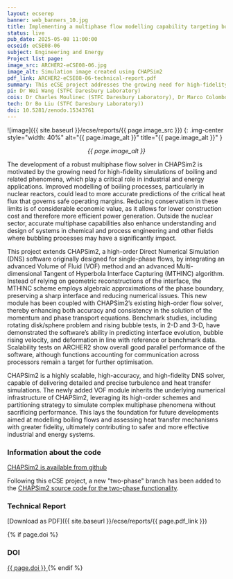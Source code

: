 ```yaml
---
layout: ecserep
banner: web_banners_10.jpg
title: Implementing a multiphase flow modelling capability targeting boiling in the high-fidelity software CHAPSim2  
status: live
pub_date: 2025-05-08 11:00:00
ecseid: eCSE08-06
subject: Engineering and Energy
Project list page:
image_src: ARCHER2-eCSE08-06.jpg
image_alt: Simulation image created using CHAPSim2 
pdf_link: ARCHER2-eCSE08-06-technical-report.pdf
summary: This eCSE project addresses the growing need for high-fidelity simulations of boiling and related multiphase phenomena, which are essential in energy, chemical, and industrial processes. In nuclear reactors, for example, better modelling of boiling can lead to more accurate predictions of critical heat flux, improving safety margins while reducing overly conservative design constraints. This has the potential to lower construction costs and enhance power generation efficiency. Beyond the nuclear sector, understanding bubbly and boiling flows is also important for designing effective systems in chemical and process engineering. As part of this project, a new multiphase model was implemented in CHAPSim2, a direct numerical simulation tool designed for high-accuracy, high-fidelity analysis of turbulence and heat transfer in non-conventional fluids. This new model enables the software to tackle a wider range of scientific and engineering challenges. It will benefit both academic researchers and industrial engineers, providing them with an accurate, robust, and scalable framework for investigating complex multiphase phenomena.
pi: Dr Wei Wang (STFC Daresbury Laboratory)
cois: Dr Charles Moulinec (STFC Daresbury Laboratory), Dr Marco Colombo (University of Sheffield)
tech: Dr Bo Liu (STFC Daresbury Laboratory)) 
doi: 10.5281/zenodo.15343761
---
```




![image]({{ site.baseurl }}/ecse/reports/{{ page.image_src }})
{: .img-center style="width: 40%" alt="{{ page.image_alt }}" title="{{ page.image_alt }}" }

<p align="center"><i>{{ page.image_alt }}</i></p>
 
The development of a robust multiphase flow solver in CHAPSim2 is motivated by the growing need for high-fidelity simulations of boiling and related phenomena, which play a critical role in industrial and energy applications. Improved modelling of boiling processes, particularly in nuclear reactors, could lead to more accurate predictions of the critical heat flux that governs safe operating margins. Reducing conservatism in these limits is of considerable economic value, as it allows for lower construction cost and therefore more efficient power generation. Outside the nuclear sector, accurate multiphase capabilities also enhance understanding and design of systems in chemical and process engineering and other fields where bubbling processes may have a significantly impact.

This project extends CHAPSim2, a high-order Direct Numerical Simulation (DNS) software originally designed for single-phase flows, by integrating an advanced Volume of Fluid (VOF) method and an advanced Multi-dimensional Tangent of Hyperbola Interface Capturing (MTHINC) algorithm. Instead of relying on geometric reconstructions of the interface, the MTHINC scheme employs algebraic approximations of the phase boundary, preserving a sharp interface and reducing numerical issues. This new module has been coupled with CHAPSim2’s existing high-order flow solver, thereby enhancing both accuracy and consistency in the solution of the momentum and phase transport equations. Benchmark studies, including rotating disk/sphere problem and rising bubble tests, in 2-D and 3-D, have demonstrated the software’s ability in predicting interface evolution, bubble rising velocity, and deformation in line with reference or benchmark data. Scalability tests on ARCHER2 show overall good parallel performance of the software, although functions accounting for communication across processors remain a target for further optimisation.

CHAPSim2 is a highly scalable, high-accuracy, and high-fidelity DNS solver, capable of delivering detailed and precise turbulence and heat transfer simulations. The newly added VOF module inherits the underlying numerical infrastructure of CHAPSim2, leveraging its high-order schemes and partitioning strategy to simulate complex multiphase phenomena without sacrificing performance. This lays the foundation for future developments aimed at modelling boiling flows and assessing heat transfer mechanisms with greater fidelity, ultimately contributing to safer and more effective industrial and energy systems.





### Information about the code


[CHAPSim2 is available from github]( https://github.com/lbyuan0831/CHAPSim2/)

Following this eCSE project, a new "two-phase" branch has been added to the [CHAPSim2 source code for the two-phase functionality]( https://github.com/lbyuan0831/CHAPSim2/tree/two-phase).  


### Technical Report

[Download as PDF]({{ site.baseurl }}/ecse/reports/{{ page.pdf_link }})



{% if page.doi  %}
### DOI
  <a href="https://doi.org/{{ page.doi }}">
     {{ page.doi }}
  </a>
{% endif %}
